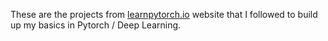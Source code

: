 These are the projects from [learnpytorch.io](https://www.learnpytorch.io/) website that I followed to build up my basics in Pytorch / Deep Learning.
